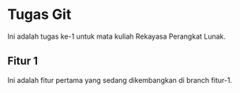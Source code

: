 # Tugas Git
Ini adalah tugas ke-1 untuk mata kuliah Rekayasa Perangkat Lunak.

## Fitur 1
Ini adalah fitur pertama yang sedang dikembangkan di branch fitur-1.
